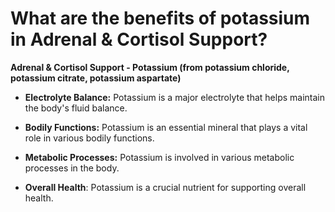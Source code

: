 # What are the benefits of potassium in Adrenal & Cortisol Support?

**Adrenal & Cortisol Support - Potassium (from potassium chloride, potassium citrate, potassium aspartate)** 

- **Electrolyte Balance:** Potassium is a major electrolyte that helps maintain the body's fluid balance. 

- **Bodily Functions:** Potassium is an essential mineral that plays a vital role in various bodily functions.  

- **Metabolic Processes:** Potassium is involved in various metabolic processes in the body. 

- **Overall Health**: Potassium is a crucial nutrient for supporting overall health.